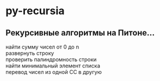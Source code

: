 # py-recursia
## Рекурсивные алгоритмы на Питоне...

найти сумму чисел от 0 до n  
развернуть строку  
проверить палиндромность строки  
найти минимальный элемент списка  
перевод чисел из одной СС в другую  
